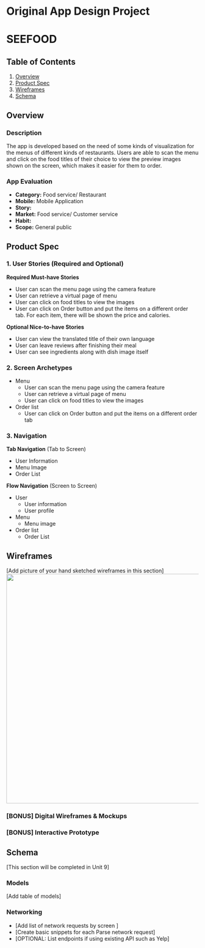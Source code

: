 Original App Design Project
===

# SEEFOOD

## Table of Contents
1. [Overview](#Overview)
1. [Product Spec](#Product-Spec)
1. [Wireframes](#Wireframes)
2. [Schema](#Schema)

## Overview
### Description
The app is developed based on the need of some kinds of visualization for the menus of different kinds of restaurants. Users are able to scan the menu and click on the food titles of their choice to view the preview images shown on the screen, which makes it easier for them to order.

### App Evaluation
- **Category:** Food service/ Restaurant
- **Mobile:** Mobile Application
- **Story:** 
- **Market:** Food service/ Customer service
- **Habit:** 
- **Scope:** General public

## Product Spec

### 1. User Stories (Required and Optional)

**Required Must-have Stories**

* User can scan the menu page using the camera feature
* User can retrieve a virtual page of menu
* User can click on food titles to view the images
* User can click on Order button and put the items on a different order tab. For each item, there will be shown the price and calories.

**Optional Nice-to-have Stories**

* User can view the translated title of their own language
* User can leave reviews after finishing their meal
* User can see ingredients along with dish image itself

### 2. Screen Archetypes

* Menu
   * User can scan the menu page using the camera feature
   * User can retrieve a virtual page of menu
   *  User can click on food titles to view the images
* Order list
   * User can click on Order button and put the items on a different order tab

### 3. Navigation

**Tab Navigation** (Tab to Screen)

* User Information
* Menu Image
* Order List

**Flow Navigation** (Screen to Screen)

* User
   * User information
   * User profile
* Menu
   * Menu image
* Order list
   * Order List

## Wireframes
[Add picture of your hand sketched wireframes in this section]
<img src="YOUR_WIREFRAME_IMAGE_URL" width=600>

### [BONUS] Digital Wireframes & Mockups

### [BONUS] Interactive Prototype

## Schema 
[This section will be completed in Unit 9]
### Models
[Add table of models]
### Networking
- [Add list of network requests by screen ]
- [Create basic snippets for each Parse network request]
- [OPTIONAL: List endpoints if using existing API such as Yelp]
